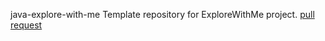 java-explore-with-me
Template repository for ExploreWithMe project. [pull request](https://github.com/tr33hz/java-explore-with-me/pull/4)
